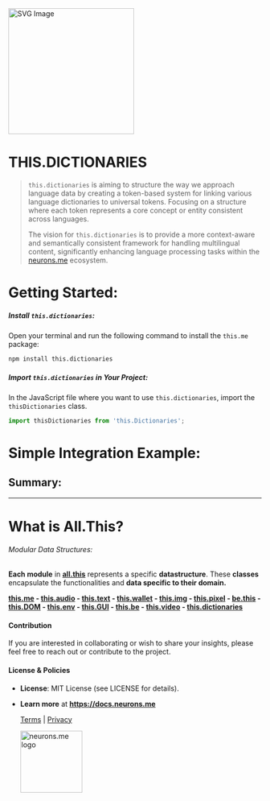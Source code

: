 <img src="https://docs.neurons.me/media/all-this/webP/this.dictionaries.webp" alt="SVG Image" width="250" height="250">

# THIS.DICTIONARIES

> `this.dictionaries` is aiming to structure the way we approach language data by creating a token-based system for linking various language dictionaries to universal tokens. Focusing on a structure where each token represents a core concept or entity consistent across languages. 
>
> The vision for `this.dictionaries` is to provide a more context-aware and semantically consistent framework for handling multilingual content, significantly enhancing language processing tasks within the [neurons.me](https://neurons.me) ecosystem.
>

# Getting Started:

##### **Install `this.dictionaries`:**

Open your terminal and run the following command to install the `this.me` package:

```bash
npm install this.dictionaries
```

##### **Import `this.dictionaries` in Your Project:**

In the JavaScript file where you want to use `this.dictionaries`, import the `thisDictionaries` class.

```js
import thisDictionaries from 'this.Dictionaries';
```



# Simple Integration Example:

## Summary:

----------

# What is All.This?

###### Modular Data Structures:

**Each module** in **[all.this](https://neurons.me/all-this)** represents a specific **datastructure**. These **classes** encapsulate the functionalities and **data specific to their domain.**

**[this.me](https://docs.neurons.me/this.me/index.html)  - [this.audio](https://docs.neurons.me/this.audio/index.html) - [this.text](https://docs.neurons.me/this.text/index.html) - [this.wallet](https://docs.neurons.me/this.wallet/index.html) - [this.img](https://docs.neurons.me/this.img/index.html) - [this.pixel](https://docs.neurons.me/this.pixel/index.html) - [be.this](https://docs.neurons.me/be.this/index.html) - [this.DOM](https://docs.neurons.me/this.DOM/index.html) - [this.env](https://docs.neurons.me/this.env/index.html) - [this.GUI](https://docs.neurons.me/this.GUI/index.html) - [this.be](https://docs.neurons.me/this.be/index.html) - [this.video](https://docs.neurons.me/this.video/index.html) - [this.dictionaries](https://docs.neurons.me/this.dictionaries/index.html)** 

#### Contribution

If you are interested in collaborating or wish to share your insights, please feel free to reach out or contribute to the project.

#### License & Policies

- **License**: MIT License (see LICENSE for details).

- **Learn more** at **https://docs.neurons.me**

  [Terms](https://docs.neurons.me/terms-and-conditions) | [Privacy](https://docs.neurons.me/privacy-policy)

  <img src="https://docs.neurons.me/neurons.me.webp" alt="neurons.me logo" width="123" height="123">
